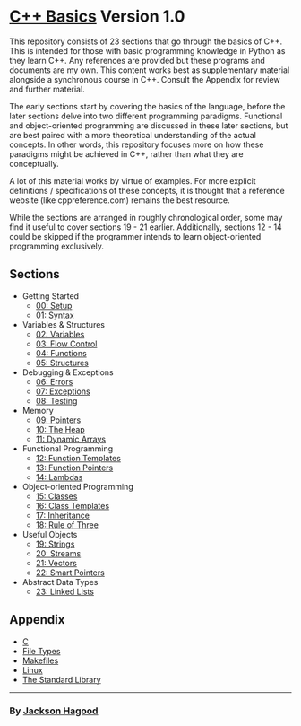 # [C++ Basics](https://github.com/JacksonHagood/CPP_Basics) **Version 1.0**

This repository consists of 23 sections that go through the basics of C++. This is intended for those with basic programming knowledge in Python as they learn C++. Any references are provided but these programs and documents are my own. This content works best as supplementary material alongside a synchronous course in C++. Consult the Appendix for review and further material.

The early sections start by covering the basics of the language, before the later sections delve into two different programming paradigms. Functional and object-oriented programming are discussed in these later sections, but are best paired with a more theoretical understanding of the actual concepts. In other words, this repository focuses more on how these paradigms might be achieved in C++, rather than what they are conceptually.

A lot of this material works by virtue of examples. For more explicit definitions / specifications of these concepts, it is thought that a reference website (like cppreference.com) remains the best resource.

While the sections are arranged in roughly chronological order, some may find it useful to cover sections 19 - 21 earlier. Additionally, sections 12 - 14 could be skipped if the programmer intends to learn object-oriented programming exclusively.

## Sections

- Getting Started
    - [00: Setup](00_Setup/setup.md)
    - [01: Syntax](01_Syntax/syntax.md)
- Variables & Structures
    - [02: Variables](02_Variables/variables.md)
    - [03: Flow Control](03_Flow_Control/flow_control.md)
    - [04: Functions](04_Functions/functions.md)
    - [05: Structures](05_Structures/structures.md)
- Debugging & Exceptions
    - [06: Errors](06_Errors/errors.md)
    - [07: Exceptions](07_Exceptions/exceptions.md)
    - [08: Testing](08_Testing/testing.md)
- Memory
    - [09: Pointers](09_Pointers/pointers.md)
    - [10: The Heap](10_The_Heap/heap.md)
    - [11: Dynamic Arrays](11_Dynamic_Arrays/dynamic_arrays.md)
- Functional Programming
    - [12: Function Templates](12_Function_Templates/function_templates.md)
    - [13: Function Pointers](13_Function_Pointers/function_pointers.md)
    - [14: Lambdas](14_Lambdas/lambdas.md)
- Object-oriented Programming
    - [15: Classes](15_Classes/classes.md)
    - [16: Class Templates](16_Class_Templates/class_templates.md)
    - [17: Inheritance](17_Inheritance/inheritance.md)
    - [18: Rule of Three](18_Rule_of_Three/rule_of_three.md)
- Useful Objects
    - [19: Strings](19_Strings/strings.md)
    - [20: Streams](20_Streams/streams.md)
    - [21: Vectors](21_Vectors/vectors.md)
    - [22: Smart Pointers](22_Smart_Pointers/smart_pointers.md)
- Abstract Data Types
    - [23: Linked Lists](23_Linked_Lists/linked_lists.md)

## Appendix

- [C](Appendix/c.md)
- [File Types](Appendix/file_types.md)
- [Makefiles](Appendix/make.md)
- [Linux](Appendix/linux.md)
- [The Standard Library](Appendix/std.md)

---

### By [Jackson Hagood](https://jacksonhagood.com/)
